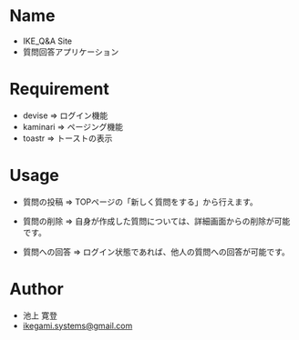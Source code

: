 # Name
* IKE_Q&A Site
* 質問回答アプリケーション

# Requirement
* devise => ログイン機能
* kaminari => ページング機能
* toastr => トーストの表示

# Usage
* 質問の投稿 => TOPページの「新しく質問をする」から行えます。

* 質問の削除 => 自身が作成した質問については、詳細画面からの削除が可能です。

* 質問への回答 => ログイン状態であれば、他人の質問への回答が可能です。

# Author
* 池上 寛登
* ikegami.systems@gmail.com